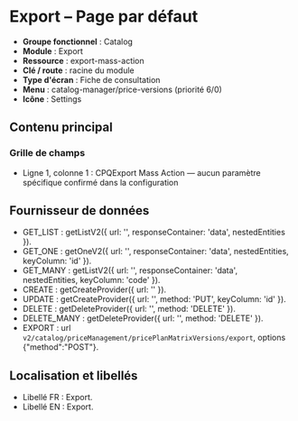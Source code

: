 # Export – Page par défaut

- **Groupe fonctionnel** : Catalog
- **Module** : Export
- **Ressource** : export-mass-action
- **Clé / route** : racine du module
- **Type d'écran** : Fiche de consultation
- **Menu** : catalog-manager/price-versions (priorité 6/0)
- **Icône** : Settings

## Contenu principal
### Grille de champs
- Ligne 1, colonne 1 : CPQExport Mass Action — aucun paramètre spécifique confirmé dans la configuration

## Fournisseur de données
- GET_LIST : getListV2({
  url: '',
  responseContainer: 'data',
  nestedEntities
}).
- GET_ONE : getOneV2({
  url: '',
  responseContainer: 'data',
  nestedEntities,
  keyColumn: 'id'
}).
- GET_MANY : getListV2({
  url: '',
  responseContainer: 'data',
  nestedEntities,
  keyColumn: 'code'
}).
- CREATE : getCreateProvider({
  url: ''
}).
- UPDATE : getCreateProvider({
  url: '',
  method: 'PUT',
  keyColumn: 'id'
}).
- DELETE : getDeleteProvider({
  url: '',
  method: 'DELETE'
}).
- DELETE_MANY : getDeleteProvider({
  url: '',
  method: 'DELETE'
}).
- EXPORT : url `v2/catalog/priceManagement/pricePlanMatrixVersions/export`, options {"method":"POST"}.

## Localisation et libellés
- Libellé FR : Export.
- Libellé EN : Export.